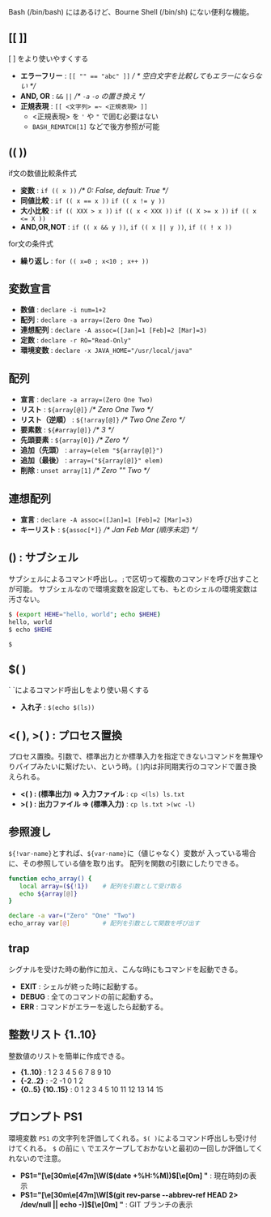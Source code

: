 <!--
title: Bourne Shell から Bash への移行ガイド
tags:  Bash
id:    56c5218667d21db7e999
-->
Bash (/bin/bash) にはあるけど、Bourne Shell (/bin/sh) にない便利な機能。

## \[\[ \]\]  

\[ \] をより使いやすくする


- **エラーフリー** :  `[[ "" == "abc" ]]` _/ * 空白文字を比較してもエラーにならない */_
- **AND, OR** :  `&&` `||` _/* `-a` `-o` の置き換え */_
- **正規表現** : `[[ <文字列> =~ <正規表現> ]]`
  - <正規表現> を `'` や `"` で囲む必要はない
  - `BASH_REMATCH[1]` などで後方参照が可能


## (( ))

if文の数値比較条件式

- **変数** : `if (( x ))` _/* 0: False, default: True */_
- **同値比較** : `if (( x == x ))`  `if (( x != y ))`
- **大小比較** : `if (( XXX > x ))` `if (( x < XXX ))` `if (( X >= x ))` `if (( x <= X ))`
- **AND,OR,NOT** : `if (( x && y ))`, `if (( x || y ))`, `if (( ! x ))`

for文の条件式

- **繰り返し** : `for (( x=0 ; x<10 ; x++ ))`


## 変数宣言

- **数値** : `declare -i num=1+2`
- **配列** : `declare -a array=(Zero One Two)`
- **連想配列** : `declare -A assoc=([Jan]=1 [Feb]=2 [Mar]=3)`
- **定数** : `declare -r RO="Read-Only"`
- **環境変数** : `declare -x JAVA_HOME="/usr/local/java"`


## 配列

- **宣言** : `declare -a array=(Zero One Two)`
- **リスト** : `${array[@]}` _/* Zero One Two */_
- **リスト（逆順）** : `${!array[@]}` _/* Two One Zero */_
- **要素数** : `${#array[@]}` _/* 3 */_
- **先頭要素** : `${array[0]}` _/* Zero */_
- **追加（先頭）** : `array=(elem "${array[@]}")`
- **追加（最後）** : `array=("${array[@]}" elem)`
- **削除** : `unset array[1]` _/* Zero "" Two */_


## 連想配列

- **宣言** : `declare -A assoc=([Jan]=1 [Feb]=2 [Mar]=3)`
- **キーリスト** : `${assoc[*]}` _/* Jan Feb Mar (順序未定) */_


## () : サブシェル

サブシェルによるコマンド呼出し。`;`で区切って複数のコマンドを呼び出すことが可能。
サブシェルなので環境変数を設定しても、もとのシェルの環境変数は汚さない。

```bash
$ (export HEHE="hello, world"; echo $HEHE)
hello, world
$ echo $HEHE

$
```


## $( )

\` \`によるコマンド呼出しをより使い易くする

- **入れ子** : `$(echo $(ls))`

## <( ), >( ) : プロセス置換

プロセス置換。引数で、標準出力とか標準入力を指定できないコマンドを無理やりパイプみたいに繋げたい、という時。( )内は非同期実行のコマンドで置き換えられる。

- **<( ) : (標準出力) ⇒ 入力ファイル** : `cp <(ls) ls.txt`
- **>( ) : 出力ファイル ⇒ (標準入力)** : `cp ls.txt >(wc -l)`


## 参照渡し

`${!var-name}`とすれば、`${var-name}`に（値じゃなく）変数が
入っている場合に、その参照している値を取り出す。
配列を関数の引数にしたりできる。

```bash
function echo_array() {
   local array=(${!1})    # 配列を引数として受け取る
   echo ${array[@]}
}

declare -a var=("Zero" "One" "Two")
echo_array var[@]         # 配列を引数として関数を呼び出す
```


## trap

シグナルを受けた時の動作に加え、こんな時にもコマンドを起動できる。

- **EXIT** : シェルが終った時に起動する。
- **DEBUG** : 全てのコマンドの前に起動する。
- **ERR** : コマンドがエラーを返したら起動する。


## 整数リスト {1..10}

整数値のリストを簡単に作成できる。

- **{1..10}** : 1 2 3 4 5 6 7 8 9 10
- **{-2..2}** : -2 -1 0 1 2
- **{0..5} {10..15}** : 0 1 2 3 4 5 10 11 12 13 14 15


## プロンプト PS1

環境変数 `PS1` の文字列を評価してくれる。`$( )`によるコマンド呼出しも受け付けてくれる。
`$` の前に `\` でエスケープしておかないと最初の一回しか評価してくれないので注意。

- **PS1="\[\e[30m\e[47m\]\W(\$(date +%H:%M))\$\[\e[0m\] "** : 現在時刻の表示
- **PS1="\[\e[30m\e[47m\]\W[\$(git rev-parse --abbrev-ref HEAD 2> /dev/null || echo -)]$\[\e[0m\] "** : GIT ブランチの表示
